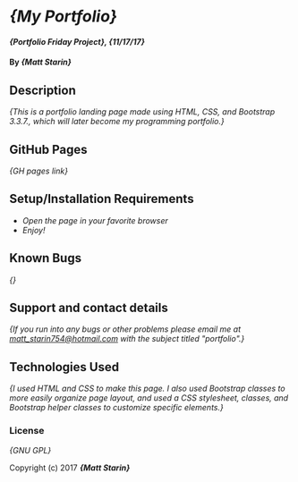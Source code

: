 # _{My Portfolio}_

#### _{Portfolio Friday Project}, {11/17/17}_

#### By _**{Matt Starin}**_

## Description

_{This is a portfolio landing page made using HTML, CSS, and Bootstrap 3.3.7., which will later become my programming portfolio.}_

## GitHub Pages
_{GH pages link}_

## Setup/Installation Requirements

* _Open the page in your favorite browser_
* _Enjoy!_

## Known Bugs

_{}_

## Support and contact details

_{If you run into any bugs or other problems please email me at matt_starin754@hotmail.com with the subject titled "portfolio".}_

## Technologies Used

_{I used HTML and CSS to make this page. I also used Bootstrap classes to more easily organize page layout, and used a CSS stylesheet, classes, and Bootstrap helper classes to customize specific elements.}_

### License

*{GNU GPL}*

Copyright (c) 2017 **_{Matt Starin}_**
